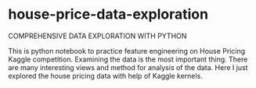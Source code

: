 # house-price-data-exploration
COMPREHENSIVE DATA EXPLORATION WITH PYTHON

This is python notebook to practice feature engineering on House Pricing Kaggle competition.
Examining the data is the most important thing. There are many interesting views and method for analysis of the data. 
Here I just explored the house pricing data with help of Kaggle kernels.
